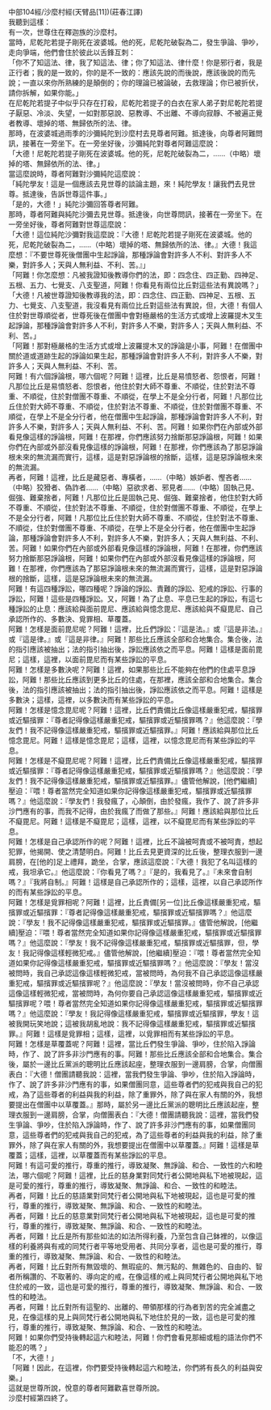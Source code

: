 中部104經/沙麼村經(天臂品[11])(莊春江譯)  
我聽到這樣：  
有一次，世尊住在釋迦族的沙麼村。  
當時，尼乾陀若提子剛死在波婆城。他的死，尼乾陀破裂為二，發生爭論、爭吵，走向爭端，他們會住於彼此以舌鋒互刺：  
「你不了知這法、律，我了知這法、律；你了知這法、律什麼！你是邪行者，我是正行者；我的是一致的，你的是不一致的：應該先說的而後說，應該後說的而先說；一直以來你所熟練的是顛倒的；你的理論已被論破，去救理論；你已被折伏，請你拆解，如果你能。」  
在尼乾陀若提子中似乎只存在打殺，尼乾陀若提子的白衣在家人弟子對尼乾陀若提子厭惡、冷淡、失望，一如對那惡說、惡教導、不出離、不導向寂靜、不被遍正覺者教導、壞掉的塔、無歸依所的法、律。  
那時，在波婆城過雨季的沙彌純陀到沙麼村去見尊者阿難。抵達後，向尊者阿難問訊，接著在一旁坐下。在一旁坐好後，沙彌純陀對尊者阿難這麼說：  
「大德！尼乾陀若提子剛死在波婆城。他的死，尼乾陀破裂為二，……（中略）壞掉的塔、無歸依所的法、律。」  
當這麼說時，尊者阿難對沙彌純陀這麼說：  
「純陀學友！這是一個應該去見世尊的談論主題，來！純陀學友！讓我們去見世尊。抵達後，告訴世尊這件事。」  
「是的，大德！」純陀沙彌回答尊者阿難。  
那時，尊者阿難與純陀沙彌去見世尊。抵達後，向世尊問訊，接著在一旁坐下。在一旁坐好後，尊者阿難對世尊這麼說：  
「大德！這位純陀沙彌對我這麼說：『大德！尼乾陀若提子剛死在波婆城。他的死，尼乾陀破裂為二，……（中略）壞掉的塔、無歸依所的法、律。』大德！我這麼想：『不要世尊死後僧團中生起諍論，那種諍論會對許多人不利、對許多人不樂，對許多人；天與人無利益、不利、苦。』」  
「阿難！你怎麼想：凡被我證知後教導你們的法，即：四念住、四正勤、四神足、五根、五力、七覺支、八支聖道，阿難！你看見有兩位比丘對這些法有異說嗎？」  
「大德！凡被世尊證知後教導我的法，即：四念住、四正勤、四神足、五根、五力、七覺支、八支聖道，我沒看見有兩位比丘對這些法有異說，但，大德！有個人住於對世尊順從者，世尊死後在僧團中會對極嚴格的生活方式或增上波羅提木叉生起諍論，那種諍論會對許多人不利，對許多人不樂，對許多人；天與人無利益、不利、苦。」  
「阿難！那對極嚴格的生活方式或增上波羅提木叉的諍論是小事，阿難！在僧團中關於道或道跡生起的諍論如果生起，那種諍論會對許多人不利，對許多人不樂，對許多人；天與人無利益、不利、苦。  
阿難！有六個諍論根，哪六個呢？阿難！這裡，比丘是易憤怒者、怨恨者，阿難！凡那位比丘是易憤怒者、怨恨者，他住於對大師不尊重、不順從，住於對法不尊重、不順從，住於對僧團不尊重、不順從，在學上不是全分行者，阿難！凡那位比丘住於對大師不尊重、不順從，住於對法不尊重、不順從，住於對僧團不尊重、不順從，在學上不是全分行者，他在僧團中生起諍論，那種諍論會對許多人不利，對許多人不樂，對許多人；天與人無利益、不利、苦。阿難！如果你們在內部或外部看見像這樣的諍論根，阿難！在那裡，你們應該努力捨斷那惡諍論根，阿難！如果你們在內部或外部沒看見像這樣的諍論根，阿難！在那裡，你們應該為了那惡諍論根未來的無流漏而實行，這樣，這是對惡諍論根的捨斷，這樣，這是惡諍論根未來的無流漏。  
再者，阿難！這裡，比丘是藏惡者、專橫者，……（中略）嫉妒者、慳吝者……（中略）狡猾者、偽詐者……（中略）惡欲求者、邪見者……（中略）固執己見、倔強、難棄捨者，阿難！凡那位比丘是固執己見、倔強、難棄捨者，他住於對大師不尊重、不順從，住於對法不尊重、不順從，住於對僧團不尊重、不順從，在學上不是全分行者，阿難！凡那位比丘住於對大師不尊重、不順從，住於對法不尊重、不順從，住於對僧團不尊重、不順從，在學上不是全分行者，他在僧團中生起諍論，那種諍論會對許多人不利，對許多人不樂，對許多人；天與人無利益、不利、苦。阿難！如果你們在內部或外部看見像這樣的諍論根，阿難！在那裡，你們應該努力捨斷那惡諍論根，阿難！如果你們在內部或外部沒看見像這樣的諍論根，阿難！在那裡，你們應該為了那惡諍論根未來的無流漏而實行，這樣，這是對惡諍論根的捨斷，這樣，這是惡諍論根未來的無流漏。  
阿難！有這四種諍訟，哪四種呢？諍論的諍訟、責難的諍訟、犯戒的諍訟、行事的諍訟，阿難！這些是四種諍訟。又，阿難！為了止息、平息已生起的諍訟，有這七種諍訟的止息：應該給與面前毘尼、應該給與憶念毘尼、應該給與不癡毘尼、自己承認所作的、多數決、覓罪相、草覆蓋。  
阿難！怎樣是面前毘尼呢？阿難！這裡，比丘們諍訟：『這是法。』或『這是非法。』或『這是律。』或『這是非律。』阿難！那些比丘應該全部和合地集合。集合後，法的指引應該被抽出；法的指引抽出後，諍訟應該依之而平息。阿難！這樣是面前毘尼；這樣，這裡，以面前毘尼而有某些諍訟的平息。  
阿難！怎樣是多數決呢？阿難！這裡，如果那些比丘不能夠在他們的住處平息諍訟，阿難！那些比丘應該到更多比丘的住處，在那裡，應該全部和合地集合。集合後，法的指引應該被抽出；法的指引抽出後，諍訟應該依之而平息。阿難！這樣是多數決；這樣，這裡，以多數決而有某些諍訟的平息。  
阿難！怎樣是憶念毘尼呢？阿難！這裡，比丘們責備比丘像這樣嚴重犯戒，驅擯罪或近驅擯罪：『尊者記得像這樣嚴重犯戒，驅擯罪或近驅擯罪嗎？』他這麼說：『學友們！我不記得像這樣嚴重犯戒，驅擯罪或近驅擯罪。』阿難！應該給與那位比丘憶念毘尼。阿難！這樣是憶念毘尼；這樣，這裡，以憶念毘尼而有某些諍訟的平息。  
阿難！怎樣是不癡毘尼呢？阿難！這裡，比丘們責備比丘像這樣嚴重犯戒，驅擯罪或近驅擯罪：『尊者記得像這樣嚴重犯戒，驅擯罪或近驅擯罪嗎？』他這麼說：『學友們！我不記得像這樣嚴重犯戒，驅擯罪或近驅擯罪。』儘管他解說，[他們繼續]壓迫：『喂！尊者當然完全知道如果你記得像這樣嚴重犯戒，驅擯罪或近驅擯罪嗎？』他這麼說：『學友們！我發瘋了，心顛倒，由於發瘋，我作了、說了許多非沙門應有的事，而我不記得，由於我瘋了而做了那些。』阿難！應該給與那位比丘不癡毘尼。阿難！這樣是不癡毘尼；這樣，這裡，以不癡毘尼而有某些諍訟的平息。  
阿難！怎樣是自己承認所作的呢？阿難！這裡，比丘不論被呵責或不被呵責，想起犯罪，他揭開、使之清楚明白。阿難！比丘去見更資深的比丘後，整理衣服到一邊肩膀，在[他的]足上禮拜，跪坐，合掌，應該這麼說：『大德！我犯了名叫這樣的戒，我坦承它。』他這麼說：『你看見了嗎？』『是的，我看見了。』『未來會自制嗎？』『我將自制。』阿難！這樣是自己承認所作的；這樣，這裡，以自己承認所作的而有某些諍訟的平息。  
阿難！怎樣是覓罪相呢？阿難！這裡，比丘責備[另一位]比丘像這樣嚴重犯戒，驅擯罪或近驅擯罪：『尊者記得像這樣嚴重犯戒，驅擯罪或近驅擯罪嗎？』他這麼說：『學友！我不記得像這樣嚴重犯戒，驅擯罪或近驅擯罪。』儘管他解說，[他繼續]壓迫：『喂！尊者當然完全知道如果你記得像這樣嚴重犯戒，驅擯罪或近驅擯罪嗎？』他這麼說：『學友！我不記得像這樣嚴重犯戒，驅擯罪或近驅擯罪，但，學友！我記得像這樣輕微犯戒。』儘管他解說，[他繼續]壓迫：『喂！尊者當然完全知道如果你記得像這樣嚴重犯戒，驅擯罪或近驅擯罪嗎？』他這麼說：『學友！當沒被問時，我自己承認這像這樣輕微犯戒，當被問時，為何我不自己承認這像這樣嚴重犯戒，驅擯罪或近驅擯罪呢？』他這麼說：『學友！當沒被問時，你不自己承認這像這樣輕微犯戒，當被問時，為何你要自己承認這像這樣嚴重犯戒，驅擯罪或近驅擯罪呢？喂！尊者當然完全知道如果你記得像這樣嚴重犯戒，驅擯罪或近驅擯罪嗎？』他這麼說：『學友！我記得像這樣嚴重犯戒，驅擯罪或近驅擯罪，學友！這被我開玩笑地說；這被我胡亂地說：我不記得像這樣嚴重犯戒，驅擯罪或近驅擯罪。』阿難！這樣是覓罪相；這樣，這裡，以覓罪相而有某些諍訟的平息。  
阿難！怎樣是草覆蓋呢？阿難！這裡，當比丘們發生爭論、爭吵，住於陷入諍論時，作了、說了許多非沙門應有的事。阿難！那些比丘應該全部和合地集合。集合後，屬於一邊比丘黨派的聰明比丘應該起座，整理衣服到一邊肩膀，合掌，向僧團表白：『大德！僧團請聽我說：這裡，當我們發生爭論、爭吵，住於陷入諍論時，作了、說了許多非沙門應有的事，如果僧團同意，這些尊者們的犯戒與我自己的犯戒，為了這些尊者的利益與我的利益，除了重罪外，除了與在家人有關的外，我想要提出在僧團中以草覆蓋。』那時，屬於另一邊比丘黨派的聰明比丘應該起座，整理衣服到一邊肩膀，合掌，向僧團表白：『大德！僧團請聽我說：這裡，當我們發生爭論、爭吵，住於陷入諍論時，作了、說了許多非沙門應有的事，如果僧團同意，這些尊者們的犯戒與我自己的犯戒，為了這些尊者的利益與我的利益，除了重罪外，除了與在家人有關的外，我想要提出在僧團中以草覆蓋。』阿難！這樣是草覆蓋；這樣，這裡，以草覆蓋而有某些諍訟的平息。  
阿難！有這可愛的推行，尊重的推行，導致凝聚、無諍論、和合、一致性的六和睦法，哪六個呢？阿難！這裡，比丘的慈身業對同梵行者公開地與私下地被現起，這是可愛的推行，尊重的推行，導致凝聚、無諍論、和合、一致性的和睦法。  
再者，阿難！比丘的慈語業對同梵行者公開地與私下地被現起，這也是可愛的推行，尊重的推行，導致凝聚、無諍論、和合、一致性的和睦法。  
再者，阿難！比丘的慈意業對同梵行者公開地與私下地被現起，這也是可愛的推行，尊重的推行，導致凝聚、無諍論、和合、一致性的和睦法。  
再者，阿難！比丘是所有那些如法的如法所得利養，乃至包含自己鉢裡的，以像這樣的利養將與有戒的同梵行者平等地受用者、共同分享者，這也是可愛的推行，尊重的推行，導致凝聚、無諍論、和合、一致性的和睦法。  
再者，阿難！比丘對所有無毀壞的、無瑕疵的、無污點的、無雜色的、自由的、智者所稱讚的、不取著的、導向定的戒，在像這樣的戒上與同梵行者公開地與私下地住於戒的一致，這也是可愛的推行，尊重的推行，導致凝聚、無諍論、和合、一致性的和睦法。  
再者，阿難！比丘對所有這聖的、出離的、帶領那樣的行為者到苦的完全滅盡之見，在像這樣的見上與同梵行者公開地與私下地住於見的一致，這也是可愛的推行，尊重的推行，導致凝聚、無諍論、和合、一致性的和睦法。  
阿難！如果你們受持後轉起這六和睦法，阿難！你們會看見那細或粗的語法你們不能忍的嗎？」  
「不，大德！」  
「阿難！因此，在這裡，你們要受持後轉起這六和睦法，你們將有長久的利益與安樂。」  
這就是世尊所說，悅意的尊者阿難歡喜世尊所說。  
沙麼村經第四終了。  
  
  
